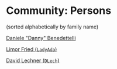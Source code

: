 # Community: Persons

(sorted alphabetically by family name)

[Daniele "Danny" Benedettelli](Daniele-Benedettelli)

[Limor Fried (`LadyAda`)](LadyAda)

[David Lechner (`DLech`)](DLech)
